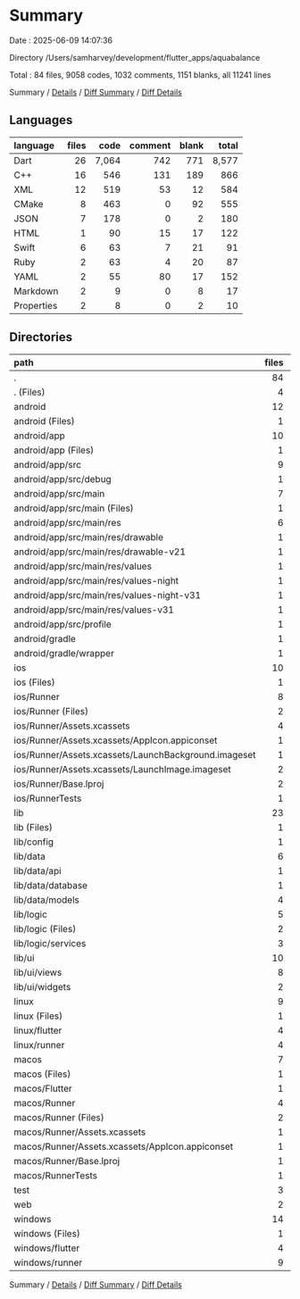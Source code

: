 # Summary

Date : 2025-06-09 14:07:36

Directory /Users/samharvey/development/flutter_apps/aquabalance

Total : 84 files,  9058 codes, 1032 comments, 1151 blanks, all 11241 lines

Summary / [Details](details.md) / [Diff Summary](diff.md) / [Diff Details](diff-details.md)

## Languages
| language | files | code | comment | blank | total |
| :--- | ---: | ---: | ---: | ---: | ---: |
| Dart | 26 | 7,064 | 742 | 771 | 8,577 |
| C++ | 16 | 546 | 131 | 189 | 866 |
| XML | 12 | 519 | 53 | 12 | 584 |
| CMake | 8 | 463 | 0 | 92 | 555 |
| JSON | 7 | 178 | 0 | 2 | 180 |
| HTML | 1 | 90 | 15 | 17 | 122 |
| Swift | 6 | 63 | 7 | 21 | 91 |
| Ruby | 2 | 63 | 4 | 20 | 87 |
| YAML | 2 | 55 | 80 | 17 | 152 |
| Markdown | 2 | 9 | 0 | 8 | 17 |
| Properties | 2 | 8 | 0 | 2 | 10 |

## Directories
| path | files | code | comment | blank | total |
| :--- | ---: | ---: | ---: | ---: | ---: |
| . | 84 | 9,058 | 1,032 | 1,151 | 11,241 |
| . (Files) | 4 | 62 | 80 | 23 | 165 |
| android | 12 | 145 | 51 | 11 | 207 |
| android (Files) | 1 | 3 | 0 | 1 | 4 |
| android/app | 10 | 137 | 51 | 9 | 197 |
| android/app (Files) | 1 | 29 | 0 | 0 | 29 |
| android/app/src | 9 | 108 | 51 | 9 | 168 |
| android/app/src/debug | 1 | 3 | 4 | 1 | 8 |
| android/app/src/main | 7 | 102 | 43 | 7 | 152 |
| android/app/src/main (Files) | 1 | 34 | 11 | 1 | 46 |
| android/app/src/main/res | 6 | 68 | 32 | 6 | 106 |
| android/app/src/main/res/drawable | 1 | 9 | 0 | 1 | 10 |
| android/app/src/main/res/drawable-v21 | 1 | 9 | 0 | 1 | 10 |
| android/app/src/main/res/values | 1 | 13 | 9 | 1 | 23 |
| android/app/src/main/res/values-night | 1 | 13 | 9 | 1 | 23 |
| android/app/src/main/res/values-night-v31 | 1 | 12 | 7 | 1 | 20 |
| android/app/src/main/res/values-v31 | 1 | 12 | 7 | 1 | 20 |
| android/app/src/profile | 1 | 3 | 4 | 1 | 8 |
| android/gradle | 1 | 5 | 0 | 1 | 6 |
| android/gradle/wrapper | 1 | 5 | 0 | 1 | 6 |
| ios | 10 | 167 | 7 | 23 | 197 |
| ios (Files) | 1 | 31 | 3 | 10 | 44 |
| ios/Runner | 8 | 129 | 2 | 9 | 140 |
| ios/Runner (Files) | 2 | 13 | 0 | 3 | 16 |
| ios/Runner/Assets.xcassets | 4 | 48 | 0 | 4 | 52 |
| ios/Runner/Assets.xcassets/AppIcon.appiconset | 1 | 1 | 0 | 0 | 1 |
| ios/Runner/Assets.xcassets/LaunchBackground.imageset | 1 | 21 | 0 | 1 | 22 |
| ios/Runner/Assets.xcassets/LaunchImage.imageset | 2 | 26 | 0 | 3 | 29 |
| ios/Runner/Base.lproj | 2 | 68 | 2 | 2 | 72 |
| ios/RunnerTests | 1 | 7 | 2 | 4 | 13 |
| lib | 23 | 6,046 | 609 | 603 | 7,258 |
| lib (Files) | 1 | 36 | 1 | 5 | 42 |
| lib/config | 1 | 99 | 15 | 16 | 130 |
| lib/data | 6 | 510 | 67 | 77 | 654 |
| lib/data/api | 1 | 115 | 21 | 21 | 157 |
| lib/data/database | 1 | 197 | 29 | 31 | 257 |
| lib/data/models | 4 | 198 | 17 | 25 | 240 |
| lib/logic | 5 | 1,132 | 155 | 191 | 1,478 |
| lib/logic (Files) | 2 | 455 | 64 | 78 | 597 |
| lib/logic/services | 3 | 677 | 91 | 113 | 881 |
| lib/ui | 10 | 4,269 | 371 | 314 | 4,954 |
| lib/ui/views | 8 | 4,211 | 366 | 304 | 4,881 |
| lib/ui/widgets | 2 | 58 | 5 | 10 | 73 |
| linux | 9 | 325 | 37 | 92 | 454 |
| linux (Files) | 1 | 104 | 0 | 25 | 129 |
| linux/flutter | 4 | 105 | 9 | 27 | 141 |
| linux/runner | 4 | 116 | 28 | 40 | 184 |
| macos | 7 | 487 | 6 | 26 | 519 |
| macos (Files) | 1 | 32 | 1 | 10 | 43 |
| macos/Flutter | 1 | 14 | 3 | 4 | 21 |
| macos/Runner | 4 | 434 | 0 | 8 | 442 |
| macos/Runner (Files) | 2 | 23 | 0 | 7 | 30 |
| macos/Runner/Assets.xcassets | 1 | 68 | 0 | 0 | 68 |
| macos/Runner/Assets.xcassets/AppIcon.appiconset | 1 | 68 | 0 | 0 | 68 |
| macos/Runner/Base.lproj | 1 | 343 | 0 | 1 | 344 |
| macos/RunnerTests | 1 | 7 | 2 | 4 | 13 |
| test | 3 | 1,018 | 133 | 168 | 1,319 |
| web | 2 | 125 | 15 | 17 | 157 |
| windows | 14 | 683 | 94 | 188 | 965 |
| windows (Files) | 1 | 89 | 0 | 20 | 109 |
| windows/flutter | 4 | 132 | 9 | 29 | 170 |
| windows/runner | 9 | 462 | 85 | 139 | 686 |

Summary / [Details](details.md) / [Diff Summary](diff.md) / [Diff Details](diff-details.md)